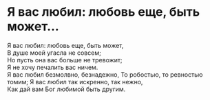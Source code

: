 # __Я вас любил: любовь еще, быть может…__  
Я вас любил: любовь еще, быть может,  
В душе моей угасла не совсем;  
Но пусть она вас больше не тревожит;  
Я не хочу печалить вас ничем.  
Я вас любил безмолвно, безнадежно, 
То робостью, то ревностью томим; 
Я вас любил так искренно, так нежно,  
Как дай вам Бог любимой быть другим.  

